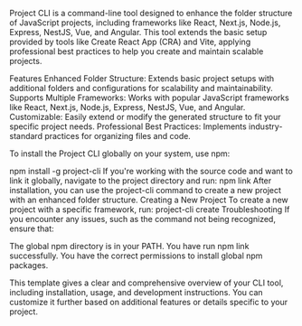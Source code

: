 Project CLI is a command-line tool designed to enhance the folder structure of JavaScript projects, including frameworks like React, Next.js, Node.js, Express, NestJS, Vue, and Angular. This tool extends the basic setup provided by tools like Create React App (CRA) and Vite, applying professional best practices to help you create and maintain scalable projects.

Features
Enhanced Folder Structure: Extends basic project setups with additional folders and configurations for scalability and maintainability.
Supports Multiple Frameworks: Works with popular JavaScript frameworks like React, Next.js, Node.js, Express, NestJS, Vue, and Angular.
Customizable: Easily extend or modify the generated structure to fit your specific project needs.
Professional Best Practices: Implements industry-standard practices for organizing files and code.

To install the Project CLI globally on your system, use npm:

npm install -g project-cli
If you're working with the source code and want to link it globally, navigate to the project directory and run:
npm link
After installation, you can use the project-cli command to create a new project with an enhanced folder structure.
Creating a New Project
To create a new project with a specific framework, run:
project-cli create <framework>
Troubleshooting
If you encounter any issues, such as the command not being recognized, ensure that:

The global npm directory is in your PATH.
You have run npm link successfully.
You have the correct permissions to install global npm packages.

This template gives a clear and comprehensive overview of your CLI tool, including installation, usage, and development instructions. You can customize it further based on additional features or details specific to your project.
